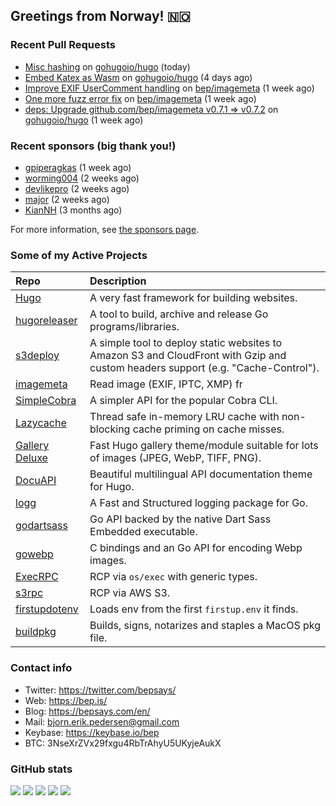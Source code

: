 ## Greetings from Norway! 🇳🇴

### Recent Pull Requests

- [Misc hashing](https://github.com/gohugoio/hugo/pull/12687) on [gohugoio/hugo](https://github.com/gohugoio/hugo) (today)
- [Embed Katex as Wasm](https://github.com/gohugoio/hugo/pull/12679) on [gohugoio/hugo](https://github.com/gohugoio/hugo) (4 days ago)
- [Improve EXIF UserComment handling](https://github.com/bep/imagemeta/pull/27) on [bep/imagemeta](https://github.com/bep/imagemeta) (1 week ago)
- [One more fuzz error fix](https://github.com/bep/imagemeta/pull/26) on [bep/imagemeta](https://github.com/bep/imagemeta) (1 week ago)
- [deps: Upgrade github.com/bep/imagemeta v0.7.1 =&gt; v0.7.2](https://github.com/gohugoio/hugo/pull/12674) on [gohugoio/hugo](https://github.com/gohugoio/hugo) (1 week ago)

### Recent sponsors (big thank you!)

- [gpiperagkas](https://github.com/gpiperagkas) (1 week ago)
- [worming004](https://github.com/worming004) (2 weeks ago)
- [devlikepro](https://github.com/devlikepro) (2 weeks ago)
- [major](https://github.com/major) (2 weeks ago)
- [KianNH](https://github.com/KianNH) (3 months ago)

For more information, see [the sponsors page](https://github.com/sponsors/bep/).

### Some of my Active Projects

| Repo  | Description |
| :---------------------------------------- | :------------------------------------------- |
| [Hugo](https://github.com/gohugoio/hugo)|A very fast framework for building websites. |
| [hugoreleaser](https://github.com/gohugoio/hugoreleaser)| A tool to build, archive and release Go programs/libraries.  |
| [s3deploy](https://github.com/bep/s3deploy)| A simple tool to deploy static websites to Amazon S3 and CloudFront with Gzip and custom headers support (e.g. "Cache-Control").|
| [imagemeta](https://github.com/bep/imagemeta)| Read image (EXIF, IPTC, XMP) fr|
| [SimpleCobra](https://github.com/bep/simplecobra)|A simpler API for the popular Cobra CLI.|
| [Lazycache](https://github.com/bep/lazycache)| Thread safe in-memory LRU cache with non-blocking cache priming on cache misses.  |
| [Gallery Deluxe](https://github.com/bep/gallerydeluxe)|Fast Hugo gallery theme/module suitable for lots of images (JPEG, WebP, TIFF, PNG).|
| [DocuAPI](https://github.com/bep/docuapi)| Beautiful multilingual API documentation theme for Hugo.  |
| [logg](https://github.com/bep/logg)| A Fast and Structured logging package for Go.  |
| [godartsass](https://github.com/bep/godartsass)| Go API backed by the native Dart Sass Embedded executable. |
| [gowebp](https://github.com/bep/gowebp)|C bindings and an Go API for encoding Webp images. |
| [ExecRPC](https://github.com/bep/execrpc)|RCP via `os/exec` with generic types.  |
| [s3rpc](https://github.com/bep/s3rpc)|RCP via AWS S3.|
| [firstupdotenv](https://github.com/bep/firstupdotenv)|Loads env from the first `firstup.env` it finds. |
| [buildpkg](https://github.com/bep/buildpkg)| Builds, signs, notarizes and staples a MacOS pkg file. |

### Contact info
- Twitter: https://twitter.com/bepsays/
- Web: https://bep.is/
- Blog: https://bepsays.com/en/
- Mail: bjorn.erik.pedersen@gmail.com
- Keybase: https://keybase.io/bep
- BTC: 3NseXrZVx29fxgu4RbTrAhyU5UKyjeAukX


### GitHub stats

![](https://github-profile-summary-cards.vercel.app/api/cards/profile-details?username=bep&theme=github)
![](https://github-profile-summary-cards.vercel.app/api/cards/repos-per-language?username=bep&theme=github)
![](https://github-profile-summary-cards.vercel.app/api/cards/most-commit-language?username=bep&theme=github)
![](https://github-profile-summary-cards.vercel.app/api/cards/stats?username=bep&theme=github)
![](https://github-profile-summary-cards.vercel.app/api/cards/productive-time?username=bep&theme=github)
